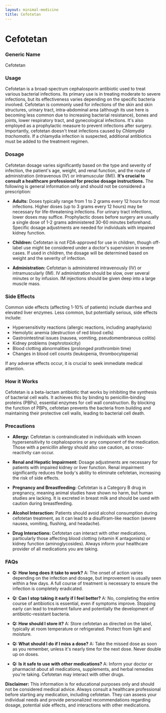 ```yaml
---
layout: minimal-medicine
title: Cefotetan
---
```


# Cefotetan
### Generic Name
Cefotetan

### Usage

Cefotetan is a broad-spectrum cephalosporin antibiotic used to treat various bacterial infections.  Its primary use is in treating moderate to severe infections, but its effectiveness varies depending on the specific bacteria involved.  Cefotetan is commonly used for infections of the skin and skin structures, urinary tract, intra-abdominal area (although its use here is becoming less common due to increasing bacterial resistance), bones and joints, lower respiratory tract, and gynecological infections.  It's also employed as a prophylactic measure to prevent infections after surgery.  Importantly, cefotetan doesn't treat infections caused by *Chlamydia trachomatis*.  If a chlamydia infection is suspected, additional antibiotics must be added to the treatment regimen.

### Dosage

Cefotetan dosage varies significantly based on the type and severity of infection, the patient's age, weight, and renal function, and the route of administration (intravenous (IV) or intramuscular (IM)).  **It's crucial to consult a healthcare professional for precise dosage instructions.**  The following is general information only and should not be considered a prescription:

* **Adults:** Doses typically range from 1 to 2 grams every 12 hours for most infections.  Higher doses (up to 3 grams every 12 hours) may be necessary for life-threatening infections.  For urinary tract infections, lower doses may suffice.  Prophylactic doses before surgery are usually a single dose of 1-2 grams administered 30-60 minutes beforehand.  Specific dosage adjustments are needed for individuals with impaired kidney function.

* **Children:** Cefotetan is not FDA-approved for use in children, though off-label use might be considered under a doctor's supervision in severe cases.  If used in children, the dosage will be determined based on weight and the severity of infection.

* **Administration:**  Cefotetan is administered intravenously (IV) or intramuscularly (IM). IV administration should be slow, over several minutes or by infusion. IM injections should be given deep into a large muscle mass.


### Side Effects

Common side effects (affecting 1-10% of patients) include diarrhea and elevated liver enzymes.  Less common, but potentially serious, side effects include:

*   Hypersensitivity reactions (allergic reactions, including anaphylaxis)
*   Hemolytic anemia (destruction of red blood cells)
*   Gastrointestinal issues (nausea, vomiting, pseudomembranous colitis)
*   Kidney problems (nephrotoxicity)
*   Blood clotting abnormalities (prolonged prothrombin time)
*   Changes in blood cell counts (leukopenia, thrombocytopenia)


If any adverse effects occur, it is crucial to seek immediate medical attention.


### How it Works

Cefotetan is a beta-lactam antibiotic that works by inhibiting the synthesis of bacterial cell walls.  It achieves this by binding to penicillin-binding proteins (PBPs), essential enzymes for cell wall construction.  By blocking the function of PBPs, cefotetan prevents the bacteria from building and maintaining their protective cell walls, leading to bacterial cell death.

### Precautions

*   **Allergy:** Cefotetan is contraindicated in individuals with known hypersensitivity to cephalosporins or any component of the medication.  Those with a penicillin allergy should also use caution, as cross-reactivity can occur.

*   **Renal and Hepatic Impairment:** Dosage adjustments are necessary for patients with impaired kidney or liver function.  Renal impairment significantly reduces the body's ability to eliminate cefotetan, increasing the risk of side effects.

*   **Pregnancy and Breastfeeding:**  Cefotetan is a Category B drug in pregnancy, meaning animal studies have shown no harm, but human studies are lacking.  It is excreted in breast milk and should be used with caution during breastfeeding.

*   **Alcohol Interaction:** Patients should avoid alcohol consumption during cefotetan treatment, as it can lead to a disulfiram-like reaction (severe nausea, vomiting, flushing, and headache).

*   **Drug Interactions:** Cefotetan can interact with other medications, particularly those affecting blood clotting (vitamin K antagonists) or kidney function (aminoglycosides).  Always inform your healthcare provider of all medications you are taking.


### FAQs

*   **Q: How long does it take to work?** A: The onset of action varies depending on the infection and dosage, but improvement is usually seen within a few days.  A full course of treatment is necessary to ensure the infection is completely eradicated.

*   **Q: Can I stop taking it early if I feel better?** A:  No, completing the entire course of antibiotics is essential, even if symptoms improve.  Stopping early can lead to treatment failure and potentially the development of antibiotic-resistant bacteria.

*   **Q: How should I store it?** A:  Store cefotetan as directed on the label, typically at room temperature or refrigerated.  Protect from light and moisture.

*   **Q: What should I do if I miss a dose?** A:  Take the missed dose as soon as you remember, unless it's nearly time for the next dose.  Never double up on doses.

*   **Q: Is it safe to use with other medications?** A:  Inform your doctor or pharmacist about all medications, supplements, and herbal remedies you're taking.  Cefotetan may interact with other drugs.


**Disclaimer:** This information is for educational purposes only and should not be considered medical advice.  Always consult a healthcare professional before starting any medication, including cefotetan.  They can assess your individual needs and provide personalized recommendations regarding dosage, potential side effects, and interactions with other medications.
